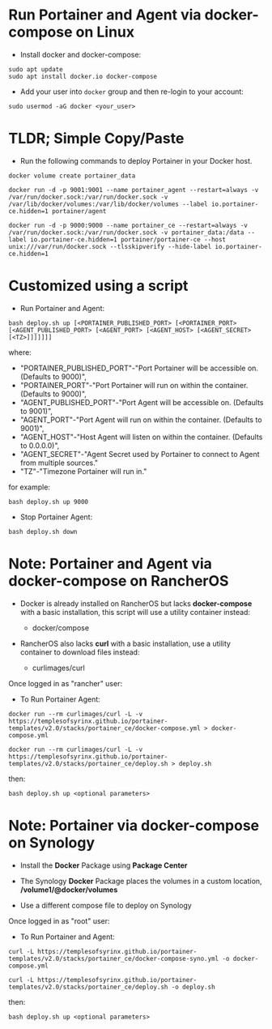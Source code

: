 # Run Portainer and Agent via docker-compose on Linux
- Install docker and docker-compose:
```
sudo apt update
sudo apt install docker.io docker-compose
```

- Add your user into `docker` group and then re-login to your account:
```
sudo usermod -aG docker <your_user>
```

# TLDR; Simple Copy/Paste
- Run the following commands to deploy Portainer in your Docker host.

```
docker volume create portainer_data
```
```
docker run -d -p 9001:9001 --name portainer_agent --restart=always -v /var/run/docker.sock:/var/run/docker.sock -v /var/lib/docker/volumes:/var/lib/docker/volumes --label io.portainer-ce.hidden=1 portainer/agent
```
```
docker run -d -p 9000:9000 --name portainer_ce --restart=always -v /var/run/docker.sock:/var/run/docker.sock -v portainer_data:/data --label io.portainer-ce.hidden=1 portainer/portainer-ce --host unix:///var/run/docker.sock --tlsskipverify --hide-label io.portainer-ce.hidden=1

```

# Customized using a script
- Run Portainer and Agent:

```
bash deploy.sh up [<PORTAINER_PUBLISHED_PORT> [<PORTAINER_PORT> [<AGENT_PUBLISHED_PORT> [<AGENT_PORT> [<AGENT_HOST> [<AGENT_SECRET> [<TZ>]]]]]]]
```
where:
- "PORTAINER_PUBLISHED_PORT"-"Port Portainer will be accessible on. (Defaults to 9000)",
- "PORTAINER_PORT"-"Port Portainer will run on within the container. (Defaults to 9000)",
- "AGENT_PUBLISHED_PORT"-"Port Agent will be accessible on. (Defaults to 9001)",
- "AGENT_PORT"-"Port Agent will run on within the container. (Defaults to 9001)",
- "AGENT_HOST"-"Host Agent will listen on within the container. (Defaults to 0.0.0.0)",
- "AGENT_SECRET"-"Agent Secret used by Portainer to connect to Agent from multiple sources."
- "TZ"-"Timezone Portainer will run in."

for example:

```
bash deploy.sh up 9000
```

- Stop Portainer Agent:
```
bash deploy.sh down
```

# Note: Portainer and Agent via docker-compose on RancherOS
- Docker is already installed on RancherOS but lacks **docker-compose** with a basic installation, this script will use a utility container instead:
  - docker/compose

- RancherOS also lacks **curl** with a basic installation, use a utility container to download files instead:
  - curlimages/curl

Once logged in as "rancher" user:
- To Run Portainer Agent:

```
docker run --rm curlimages/curl -L -v https://templesofsyrinx.github.io/portainer-templates/v2.0/stacks/portainer_ce/docker-compose.yml > docker-compose.yml

docker run --rm curlimages/curl -L -v https://templesofsyrinx.github.io/portainer-templates/v2.0/stacks/portainer_ce/deploy.sh > deploy.sh
```
then:
```
bash deploy.sh up <optional parameters>
```
# Note: Portainer via docker-compose on Synology
- Install the **Docker** Package using **Package Center**

- The Synology **Docker** Package places the volumes in a custom location, **/volume1/@docker/volumes**
- Use a different compose file to deploy on Synology

Once logged in as "root" user:
- To Run Portainer and Agent:

```
curl -L https://templesofsyrinx.github.io/portainer-templates/v2.0/stacks/portainer_ce/docker-compose-syno.yml -o docker-compose.yml

curl -L https://templesofsyrinx.github.io/portainer-templates/v2.0/stacks/portainer_ce/deploy.sh -o deploy.sh
```
then:
```
bash deploy.sh up <optional parameters>
```
